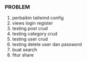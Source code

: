 ### PROBLEM
1. perbaikin tailwind config
2. views login register
3. testing post crud
4. testing category crud
5. testing user crud
6. testing delete user dan password
7. buat search
8. fitur share